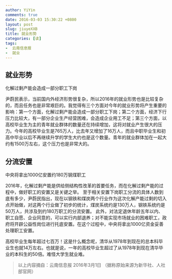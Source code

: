 ```yaml
---
author: YiYin
comments: true
date: 2016-03-03 15:30:22 +0800
layout: post
slug: jiuyeXXB
title: 就业形势
categories: [读]
tags:
-  云南信息报
-  就业
---
```

## 就业形势
化解过剩产能会造成一部分职工下岗

尹蔚民表示，当前国内外经济形势很复杂，所以2016年的就业形势也是比较复杂的，而且任务也是非常艰巨的。我觉得有三个方面对今年的就业形势将产生重要的影响：第一个方面，化解过剩产能会造成一部分职工下岗；第二个方面，经济下行压力比较大，有一部分企业生产经营困难，会造成企业用工不足；第三个方面，以高校毕业生为主的青年就业群体的数量还在持续增加，这将对就业产生很大的压力。今年的高校毕业生是765万人，比去年又增加了16万人，而且中职毕业生和初高中毕业以后不再继续升学的学生大约也是这个数量。青年的就业群体加在一起大约有1500万左右，这个压力也是非常大的。

## 分流安置
中央将拿出1000亿安置约180万钢煤职工

2016年，化解过剩产能是供给侧结构性改革的首要任务，而在化解过剩产能的过程中，做好职工的安置又是关键之举。
至于相关安置下岗职工分流的具体人数到底有多少，尹蔚民指出，现在以钢铁和煤炭两个行业作为这次化解产能过剩的切入点开始做，对这两个行业做了初步的统计，煤炭系统约是130万人，钢铁系统约是50万人，共涉及到约180万职工的分流安置。
此外，对法定退休年龄五年以内、职工自愿、企业同意的，可以实行内部退养；对不能实现市场就业的困难职工，政府将开辟公益性岗位进行托底安置。在这个过程中，中央将拿出1000亿资金妥善处理职工安置。

<div class="readreview">
高校毕业生每年超过七百万！这是什么概念呢，清华从1978年到现在的总本科毕业生也就14万左右。也就是说，一年的高校毕业生超过了从1978年到现在清华毕业的本科生的50倍。难怪大学生就业难。</div>

<div class="quote"> <blockquote>
    	以上内容摘自：云南信息报 2016年3月1日 （据称原始来源为新华社、人社部官网）</a>
    </blockquote>
</div>
